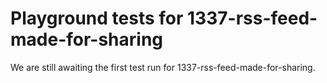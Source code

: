# Playground tests for 1337-rss-feed-made-for-sharing
We are still awaiting the first test run for 1337-rss-feed-made-for-sharing.

